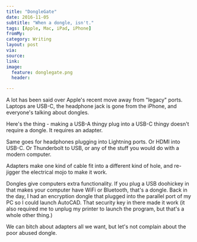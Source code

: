 ```yaml
---
title: "DongleGate"
date: 2016-11-05
subtitle: "When a dongle, isn't."
tags: [Apple, Mac, iPad, iPhone]
fromMy: 
category: Writing
layout: post
via: 
source: 
link: 
image:
  feature: donglegate.png
  header:

---
```

A lot has been said over Apple's recent move away from "legacy" ports. Laptops are USB-C, the headphone jack is gone from the iPhone, and everyone's talking about dongles.

<!-- more -->

Here's the thing - making a USB-A thingy plug into a USB-C thingy doesn't require a dongle. It requires an adapter.

Same goes for headphones plugging into Lightning ports. Or HDMI into USB-C. Or Thunderbolt to USB, or any of the stuff you would do with a modern computer.  

Adapters make one kind of cable fit into a different kind of hole, and re-jigger the electrical mojo to make it work.

Dongles give computers extra functionality. If you plug a USB doohickey in that makes your computer have WiFi or Bluetooth, that's a dongle. Back in the day, I had an encryption dongle that plugged into the parallel port of my PC so I could launch AutoCAD. That security key in there made it work (it also required me to unplug my printer to launch the program, but that's a whole other thing.)

We can bitch about adapters all we want, but let's not complain about the poor abused dongle.


<!-- #Apple, #Mac, #iPad, #iPhone -->
